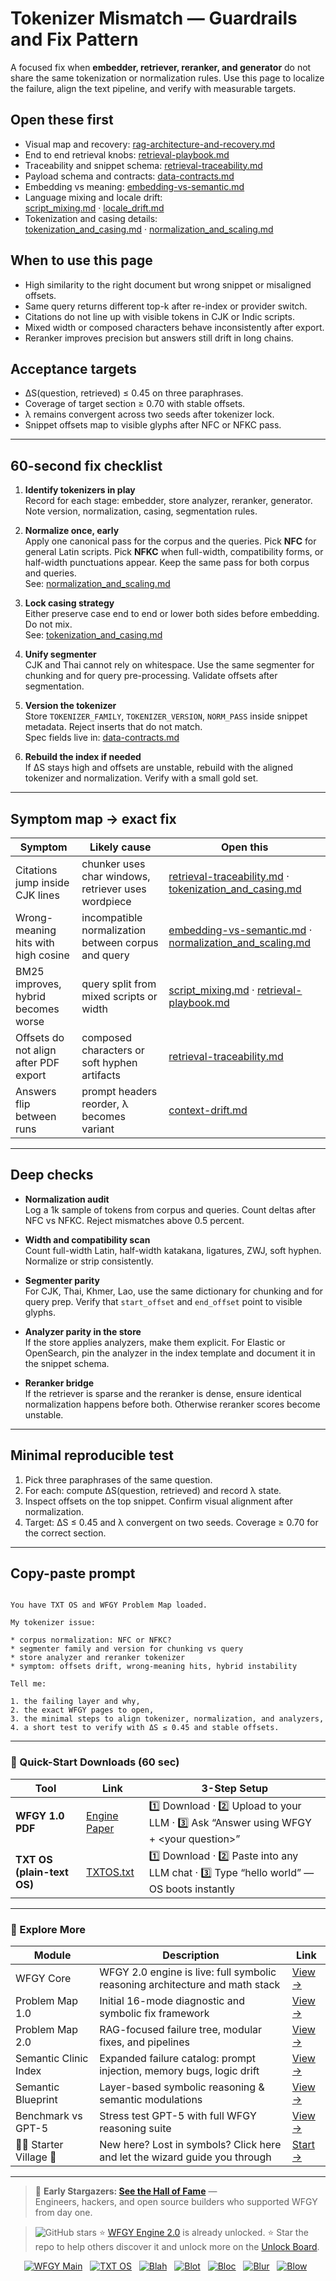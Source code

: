 # Tokenizer Mismatch — Guardrails and Fix Pattern

A focused fix when **embedder, retriever, reranker, and generator** do not share the same tokenization or normalization rules. Use this page to localize the failure, align the text pipeline, and verify with measurable targets.

## Open these first
- Visual map and recovery: [rag-architecture-and-recovery.md](https://github.com/onestardao/WFGY/blob/main/ProblemMap/rag-architecture-and-recovery.md)
- End to end retrieval knobs: [retrieval-playbook.md](https://github.com/onestardao/WFGY/blob/main/ProblemMap/retrieval-playbook.md)
- Traceability and snippet schema: [retrieval-traceability.md](https://github.com/onestardao/WFGY/blob/main/ProblemMap/retrieval-traceability.md)
- Payload schema and contracts: [data-contracts.md](https://github.com/onestardao/WFGY/blob/main/ProblemMap/data-contracts.md)
- Embedding vs meaning: [embedding-vs-semantic.md](https://github.com/onestardao/WFGY/blob/main/ProblemMap/embedding-vs-semantic.md)
- Language mixing and locale drift:  
  [script_mixing.md](https://github.com/onestardao/WFGY/blob/main/ProblemMap/GlobalFixMap/LanguageLocale/script_mixing.md) ·
  [locale_drift.md](https://github.com/onestardao/WFGY/blob/main/ProblemMap/GlobalFixMap/LanguageLocale/locale_drift.md)
- Tokenization and casing details:  
  [tokenization_and_casing.md](https://github.com/onestardao/WFGY/blob/main/ProblemMap/GlobalFixMap/Embeddings/tokenization_and_casing.md) ·
  [normalization_and_scaling.md](https://github.com/onestardao/WFGY/blob/main/ProblemMap/GlobalFixMap/Embeddings/normalization_and_scaling.md)

## When to use this page
- High similarity to the right document but wrong snippet or misaligned offsets.
- Same query returns different top-k after re-index or provider switch.
- Citations do not line up with visible tokens in CJK or Indic scripts.
- Mixed width or composed characters behave inconsistently after export.
- Reranker improves precision but answers still drift in long chains.

## Acceptance targets
- ΔS(question, retrieved) ≤ 0.45 on three paraphrases.
- Coverage of target section ≥ 0.70 with stable offsets.
- λ remains convergent across two seeds after tokenizer lock.
- Snippet offsets map to visible glyphs after NFC or NFKC pass.

---

## 60-second fix checklist
1) **Identify tokenizers in play**  
   Record for each stage: embedder, store analyzer, reranker, generator. Note version, normalization, casing, segmentation rules.

2) **Normalize once, early**  
   Apply one canonical pass for the corpus and the queries. Pick **NFC** for general Latin scripts. Pick **NFKC** when full-width, compatibility forms, or half-width punctuations appear. Keep the same pass for both corpus and queries.  
   See: [normalization_and_scaling.md](https://github.com/onestardao/WFGY/blob/main/ProblemMap/GlobalFixMap/Embeddings/normalization_and_scaling.md)

3) **Lock casing strategy**  
   Either preserve case end to end or lower both sides before embedding. Do not mix.  
   See: [tokenization_and_casing.md](https://github.com/onestardao/WFGY/blob/main/ProblemMap/GlobalFixMap/Embeddings/tokenization_and_casing.md)

4) **Unify segmenter**  
   CJK and Thai cannot rely on whitespace. Use the same segmenter for chunking and for query pre-processing. Validate offsets after segmentation.

5) **Version the tokenizer**  
   Store `TOKENIZER_FAMILY`, `TOKENIZER_VERSION`, `NORM_PASS` inside snippet metadata. Reject inserts that do not match.  
   Spec fields live in: [data-contracts.md](https://github.com/onestardao/WFGY/blob/main/ProblemMap/data-contracts.md)

6) **Rebuild the index if needed**  
   If ΔS stays high and offsets are unstable, rebuild with the aligned tokenizer and normalization. Verify with a small gold set.

---

## Symptom map → exact fix

| Symptom | Likely cause | Open this |
|---|---|---|
| Citations jump inside CJK lines | chunker uses char windows, retriever uses wordpiece | [retrieval-traceability.md](https://github.com/onestardao/WFGY/blob/main/ProblemMap/retrieval-traceability.md) · [tokenization_and_casing.md](https://github.com/onestardao/WFGY/blob/main/ProblemMap/GlobalFixMap/Embeddings/tokenization_and_casing.md) |
| Wrong-meaning hits with high cosine | incompatible normalization between corpus and query | [embedding-vs-semantic.md](https://github.com/onestardao/WFGY/blob/main/ProblemMap/embedding-vs-semantic.md) · [normalization_and_scaling.md](https://github.com/onestardao/WFGY/blob/main/ProblemMap/GlobalFixMap/Embeddings/normalization_and_scaling.md) |
| BM25 improves, hybrid becomes worse | query split from mixed scripts or width | [script_mixing.md](https://github.com/onestardao/WFGY/blob/main/ProblemMap/GlobalFixMap/LanguageLocale/script_mixing.md) · [retrieval-playbook.md](https://github.com/onestardao/WFGY/blob/main/ProblemMap/retrieval-playbook.md) |
| Offsets do not align after PDF export | composed characters or soft hyphen artifacts | [retrieval-traceability.md](https://github.com/onestardao/WFGY/blob/main/ProblemMap/retrieval-traceability.md) |
| Answers flip between runs | prompt headers reorder, λ becomes variant | [context-drift.md](https://github.com/onestardao/WFGY/blob/main/ProblemMap/context-drift.md) |

---

## Deep checks

- **Normalization audit**  
  Log a 1k sample of tokens from corpus and queries. Count deltas after NFC vs NFKC. Reject mismatches above 0.5 percent.

- **Width and compatibility scan**  
  Count full-width Latin, half-width katakana, ligatures, ZWJ, soft hyphen. Normalize or strip consistently.

- **Segmenter parity**  
  For CJK, Thai, Khmer, Lao, use the same dictionary for chunking and for query prep. Verify that `start_offset` and `end_offset` point to visible glyphs.

- **Analyzer parity in the store**  
  If the store applies analyzers, make them explicit. For Elastic or OpenSearch, pin the analyzer in the index template and document it in the snippet schema.

- **Reranker bridge**  
  If the retriever is sparse and the reranker is dense, ensure identical normalization happens before both. Otherwise reranker scores become unstable.

---

## Minimal reproducible test

1) Pick three paraphrases of the same question.  
2) For each: compute ΔS(question, retrieved) and record λ state.  
3) Inspect offsets on the top snippet. Confirm visual alignment after normalization.  
4) Target: ΔS ≤ 0.45 and λ convergent on two seeds. Coverage ≥ 0.70 for the correct section.

---

## Copy-paste prompt

```

You have TXT OS and WFGY Problem Map loaded.

My tokenizer issue:

* corpus normalization: NFC or NFKC?
* segmenter family and version for chunking vs query
* store analyzer and reranker tokenizer
* symptom: offsets drift, wrong-meaning hits, hybrid instability

Tell me:

1. the failing layer and why,
2. the exact WFGY pages to open,
3. the minimal steps to align tokenizer, normalization, and analyzers,
4. a short test to verify with ΔS ≤ 0.45 and stable offsets.

```

---

### 🔗 Quick-Start Downloads (60 sec)

| Tool | Link | 3-Step Setup |
|------|------|--------------|
| **WFGY 1.0 PDF** | [Engine Paper](https://github.com/onestardao/WFGY/blob/main/I_am_not_lizardman/WFGY_All_Principles_Return_to_One_v1.0_PSBigBig_Public.pdf) | 1️⃣ Download · 2️⃣ Upload to your LLM · 3️⃣ Ask “Answer using WFGY + \<your question>” |
| **TXT OS (plain-text OS)** | [TXTOS.txt](https://github.com/onestardao/WFGY/blob/main/OS/TXTOS.txt) | 1️⃣ Download · 2️⃣ Paste into any LLM chat · 3️⃣ Type “hello world” — OS boots instantly |

---

### 🧭 Explore More

| Module                | Description                                              | Link     |
|-----------------------|----------------------------------------------------------|----------|
| WFGY Core             | WFGY 2.0 engine is live: full symbolic reasoning architecture and math stack | [View →](https://github.com/onestardao/WFGY/tree/main/core/README.md) |
| Problem Map 1.0       | Initial 16-mode diagnostic and symbolic fix framework    | [View →](https://github.com/onestardao/WFGY/tree/main/ProblemMap/README.md) |
| Problem Map 2.0       | RAG-focused failure tree, modular fixes, and pipelines   | [View →](https://github.com/onestardao/WFGY/blob/main/ProblemMap/rag-architecture-and-recovery.md) |
| Semantic Clinic Index | Expanded failure catalog: prompt injection, memory bugs, logic drift | [View →](https://github.com/onestardao/WFGY/blob/main/ProblemMap/SemanticClinicIndex.md) |
| Semantic Blueprint    | Layer-based symbolic reasoning & semantic modulations   | [View →](https://github.com/onestardao/WFGY/tree/main/SemanticBlueprint/README.md) |
| Benchmark vs GPT-5    | Stress test GPT-5 with full WFGY reasoning suite         | [View →](https://github.com/onestardao/WFGY/tree/main/benchmarks/benchmark-vs-gpt5/README.md) |
| 🧙‍♂️ Starter Village 🏡 | New here? Lost in symbols? Click here and let the wizard guide you through | [Start →](https://github.com/onestardao/WFGY/blob/main/StarterVillage/README.md) |

---

> 👑 **Early Stargazers: [See the Hall of Fame](https://github.com/onestardao/WFGY/tree/main/stargazers)** —  
> Engineers, hackers, and open source builders who supported WFGY from day one.

> <img src="https://img.shields.io/github/stars/onestardao/WFGY?style=social" alt="GitHub stars"> ⭐ [WFGY Engine 2.0](https://github.com/onestardao/WFGY/blob/main/core/README.md) is already unlocked. ⭐ Star the repo to help others discover it and unlock more on the [Unlock Board](https://github.com/onestardao/WFGY/blob/main/STAR_UNLOCKS.md).

<div align="center">

[![WFGY Main](https://img.shields.io/badge/WFGY-Main-red?style=flat-square)](https://github.com/onestardao/WFGY)
&nbsp;
[![TXT OS](https://img.shields.io/badge/TXT%20OS-Reasoning%20OS-orange?style=flat-square)](https://github.com/onestardao/WFGY/tree/main/OS)
&nbsp;
[![Blah](https://img.shields.io/badge/Blah-Semantic%20Embed-yellow?style=flat-square)](https://github.com/onestardao/WFGY/tree/main/OS/BlahBlahBlah)
&nbsp;
[![Blot](https://img.shields.io/badge/Blot-Persona%20Core-green?style=flat-square)](https://github.com/onestardao/WFGY/tree/main/OS/BlotBlotBlot)
&nbsp;
[![Bloc](https://img.shields.io/badge/Bloc-Reasoning%20Compiler-blue?style=flat-square)](https://github.com/onestardao/WFGY/tree/main/OS/BlocBlocBloc)
&nbsp;
[![Blur](https://img.shields.io/badge/Blur-Text2Image%20Engine-navy?style=flat-square)](https://github.com/onestardao/WFGY/tree/main/OS/BlurBlurBlur)
&nbsp;
[![Blow](https://img.shields.io/badge/Blow-Game%20Logic-purple?style=flat-square)](https://github.com/onestardao/WFGY/tree/main/OS/BlowBlowBlow)
&nbsp;
</div>

